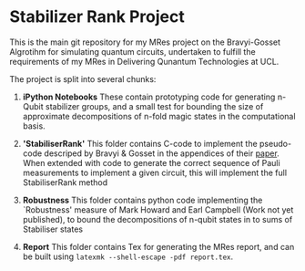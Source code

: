 # Stabilizer Rank Project

This is the main git repository for my MRes project on the Bravyi-Gosset Algrotihm for simulating quantum circuits, undertaken to fulfill the requirements of my MRes in Delivering Qunantum Technologies at UCL. 

The project is split into several chunks: 

1) **iPython Notebooks**
    These contain prototyping code for generating n-Qubit stabilizer groups, and a small test for bounding the size of approximate decompositions of n-fold magic states in the computational basis. 
2) **'StabiliserRank'**
    This folder contains C-code to implement the pseudo-code descriped by Bravyi & Gosset in the appendices of their [paper](http://arxiv.org/abs/1601.07601). When extended with code to generate the correct sequence of Pauli measurements to implement a given circuit, this will implement the full StabiliserRank method
    
3) **Robustness**
    This folder contains python code implementing the `Robustness' measure of Mark Howard and Earl Campbell (Work not yet published), to bound the decompositions of n-qubit states in to sums of Stabiliser states

4) **Report**
    This folder contains Tex for generating the MRes report, and can be built using `latexmk --shell-escape -pdf report.tex`. 

